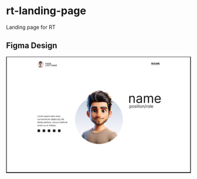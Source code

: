 # rt-landing-page

Landing page for RT

## Figma Design

![figma-image](images/rt-figma-prototype.JPG)
